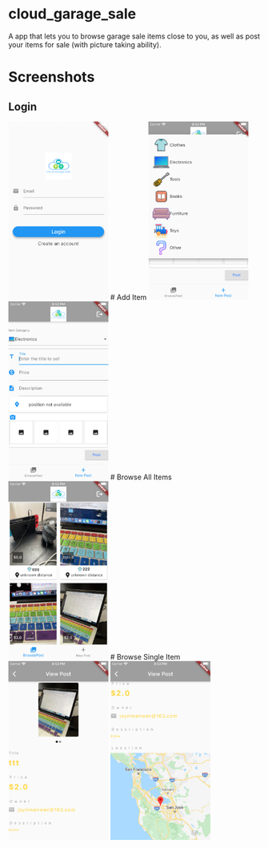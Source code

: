 # cloud_garage_sale

A app that lets you to browse garage sale items close to you, as well as post your items for sale (with picture taking ability).

# Screenshots
## Login
<img src="app_screen_shots/login.png" alt="login" width="200"/>
# Add Item
<img src="app_screen_shots/add_item_1.png" alt="add item" width="200"/>
<img src="app_screen_shots/add_item_2.png" alt="add item" width="200"/>
# Browse All Items
<img src="app_screen_shots/browse_item_list.png" alt="browse item list" width="200"/>
# Browse Single Item
<img src="app_screen_shots/browse_single_item1.png
" alt="browse single item" width="200"/>
<img src="app_screen_shots/browse_single_item2.png
" alt="browse single item" width="200"/>
